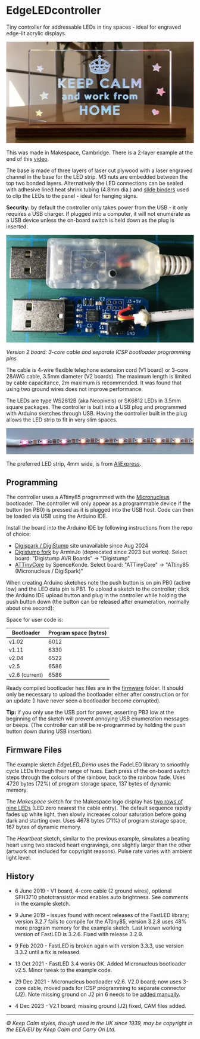 # EdgeLEDcontroller

Tiny controller for addressable LEDs in tiny spaces - ideal for engraved edge-lit acrylic displays.

![Example edge lit sign](images/keep_calm_sign.jpg)

This was made in Makespace, Cambridge. There is a 2-layer example at the end of this [video](https://www.instagram.com/p/CSuGmHmoO2C/).

The base is made of three layers of laser cut plywood with a laser engraved channel in the base for the LED strip. M3 nuts are embedded between the top two bonded layers. Alternatively the LED connections can be sealed with adhesive lined heat shrink tubing (4.8mm dia.) and [slide binders](https://www.amazon.co.uk/gp/product/B00JPJA7QY) used to clip the LEDs to the panel - ideal for hanging signs.

**Security:** by default the controller only takes power from the USB - it only requires a USB charger. If plugged into a computer, it will not enumerate as a USB device unless the on-board switch is held down as the plug is inserted.

![Edge LED controller](images/usb_board_v2.jpg)

*Version 2 board: 3-core cable and separate ICSP bootloader programming pins*

The cable is 4-wire flexible telephone extension cord (V1 board) or 3-core 28AWG cable, 3.5mm diameter (V2 boards). The maximum length is limited by cable capacitance, 2m maximum is recommended. It was found that using two ground wires does not improve performance.

The LEDs are type WS2812B (aka Neopixels) or SK6812 LEDs in 3.5mm square packages. The controller is built into a USB plug and programmed with Arduino sketches through USB. Having the controller built in the plug allows the LED strip to fit in very slim spaces.

![Flexible 5mm wide LED strip](images/led_flex_strip.jpg)

The preferred LED strip, 4mm wide, is from [AliExpress](https://www.aliexpress.com/item/32889698964.html).

## Programming

The controller uses a ATtiny85 programmed with the [Micronucleus](https://github.com/micronucleus/) bootloader. The controller will only appear as a programmable device if the button (on PB0) is pressed as it is plugged into the USB host. Code can then be loaded via USB using the Arduino IDE.

Install the board into the Arduino IDE by following instructions from the repo of choice:

* [Digispark / DigiStump](http://digistump.com/wiki/digispark/tutorials/connecting) site unavailable since Aug 2024
* [Digistump fork](https://github.com/ArminJo/DigistumpArduino) by ArminJo (deprecated since 2023 but works). Select board: "Digistump AVR Boards" → "Digistump"
* [ATTinyCore](https://github.com/SpenceKonde/ATTinyCore) by SpenceKonde. Select board: "ATTinyCore" → "ATtiny85 (Micronucleus / DigiSpark)"

When creating Arduino sketches note the push button is on pin PB0 (active low) and the LED data pin is PB1. To upload a sketch to the controller; click the Arduino IDE upload button and plug in the controller while holding the push button down (the button can be released after enumeration, normally about one second):

Space for user code is:

| Bootloader |Program space (bytes)|
|------------|---------------------|
| v1.02      | 6012                |
| v1.11      | 6330                |
| v2.04      | 6522                |
| v2.5       | 6586                |
| v2.6 (current) | 6586            |

Ready compiled bootloader hex files are in the [firmware](firmware/bootloader) folder. It should only be necessary to upload the bootloader either after construction or for an update (I have never seen a bootloader become corrupted).

**Tip:** if you only use the USB port for power, asserting PB3 low at the beginning of the sketch will prevent annoying USB enumeration messages or beeps. (The controller can still be re-programmed by holding the push button down during USB insertion).

## Firmware Files

The example sketch *EdgeLED_Demo* uses the FadeLED library to smoothly cycle LEDs through their range of hues. Each press of the on-board switch steps through the colours of the rainbow, back to the rainbow fade. Uses 4720 bytes (72%) of program storage space, 137 bytes of dynamic memory.

The *Makespace* sketch for the Makespace logo display has [two rows of nine LEDs](https://raw.githubusercontent.com/riosil/EdgeLEDcontroller/master/images/sign_makespace.jpg) (LED zero nearest the cable entry). The default sequence rapidly fades up white light, then slowly increases colour saturation before going dark and starting over. Uses 4678 bytes (71%) of program storage space, 167 bytes of dynamic memory.

The *Heartbeat* sketch, similar to the previous example, simulates a beating heart using two stacked heart engravings, one slightly larger than the other (artwork not included for copyright reasons). Pulse rate varies with ambient light level.

## History

* 6 June 2019 - V1 board, 4-core cable (2 ground wires), optional SFH3710 phototransistor mod enables auto brightness. See comments in the example sketch.

* 9 June 2019 - issues found with recent releases of the FastLED library; version 3.2.7 fails to compile for the ATtiny85, version 3.2.8 uses 48% more program memory for the example sketch. Last known working version of FastLED is 3.2.6. Fixed with release 3.2.9.

* 9 Feb 2020 - FastLED is broken again with version 3.3.3, use version 3.3.2 until a fix is released.

* 13 Oct 2021 - FastLED 3.4 works OK. Added Micronucleus bootloader v2.5. Minor tweak to the example code.

* 29 Dec 2021 - Micronucleus bootloader v2.6. V2.0 board; now uses 3-core cable, moved pads for ICSP programming to separate connector (J2). Note missing ground on J2 pin 6 needs to be [added manually](images/manual_fix_v2.jpg).

* 4 Dec 2023 - V2.1 board; missing ground (J2) fixed, CAM files added.

---
*© Keep Calm styles, though used in the UK since 1939, may be copyright in the EEA/EU by Keep Calm and Carry On Ltd.*